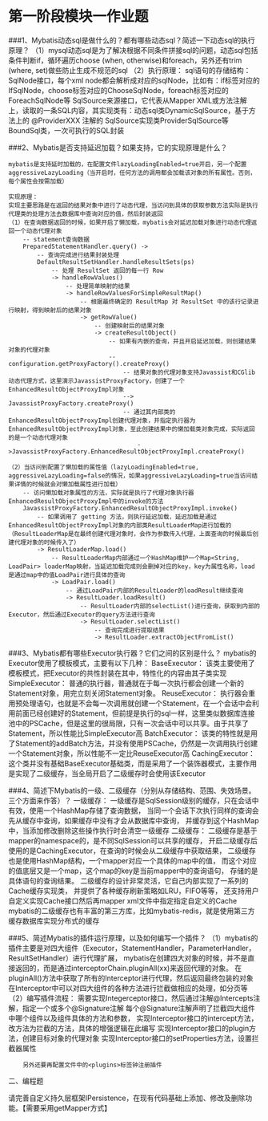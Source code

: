 # 第一阶段模块一作业题

###1、Mybatis动态sql是做什么的？都有哪些动态sql？简述一下动态sql的执行原理？
    （1）mysql动态sql是为了解决根据不同条件拼接sql的问题，动态sql包括条件判断if，循环遍历choose (when, otherwise)和foreach，另外还有trim (where, set)做些防止生成不规范的sql
    （2）执行原理：
        sql语句的存储结构：
        SqlNode接口，每个xml node都会解析成对应的sqlNode，比如有：if标签对应的IfSqlNode，choose标签对应的ChooseSqlNode，foreach标签对应的ForeachSqlNode等
        SqlSource来源接口，它代表从Mapper XML或方法注解上，读取的一条SQL内容，其实现类有：动态sql类DynamicSqlSource，基于方法上的 @ProviderXXX 注解的 SqlSource实现类ProviderSqlSource等
        BoundSql类，一次可执行的SQL封装
        
###2、Mybatis是否支持延迟加载？如果支持，它的实现原理是什么？
    
    mybatis是支持延时加载的，在配置文件lazyLoadingEnabled=true开启，另一个配置aggressiveLazyLoading（当开启时，任何方法的调用都会加载该对象的所有属性。否则，每个属性会按需加载）
    
    实现原理：
    实现主要思路是在返回的结果对象中进行了动态代理，当访问到具体的获取参数方法实际是执行代理类的处理方法去数据库中查询对应的值，然后封装返回
    （1）在查询数据返回的时候，如果开启了懒加载，mybatis会对延迟加载对象进行动态代理返回一个动态代理对象
        -- statement查询数据
        PreparedStatementHandler.query() ->
            -- 查询完成进行结果封装处理                     
            DefaultResultSetHandler.handleResultSets(ps) 
                -- 处理 ResultSet 返回的每一行 Row 
                -> handleRowValues()              
                    -- 处理简单映射的结果
                    -> handleRowValuesForSimpleResultMap() 
                        -- 根据最终确定的 ResultMap 对 ResultSet 中的该行记录进行映射，得到映射后的结果对象
                        -> getRowValue() 
                            -- 创建映射后的结果对象
                            -> createResultObject()
                                -- 如果有内嵌的查询，并且开启延迟加载，则创建结果对象的代理对象
                                -- configuration.getProxyFactory().createProxy()
                                    -- 结果对象的代理对象支持Javassist和CGlib动态代理方式，这里演示JavassistProxyFactory，创建了一个EnhancedResultObjectProxyImpl对象
                                    --> JavassistProxyFactory.createProxy()
                                    -- 通过其内部类的EnhancedResultObjectProxyImpl创建代理对象，并指定执行器为EnhancedResultObjectProxyImpl对象，至此创建结果中的懒加载类对象完成，实际返回的是一个动态代理对象
                                        ->JavassistProxyFactory.EnhancedResultObjectProxyImpl.createProxy()
                                    
    （2）当访问到配置了懒加载的属性值（lazyLoadingEnabled=true, aggressiveLazyLoading=false的情况，如果aggressiveLazyLoading=true当访问结果详情的时候就会对懒加载属性进行加载）
        -- 访问懒加载对象属性的方法，实际就是执行了代理对象执行器EnhancedResultObjectProxyImpl中的invoke的方法
        JavassistProxyFactory.EnhancedResultObjectProxyImpl.invoke()
            -- 如果调用了 getting 方法，则执行延迟加载，延迟加载是通过EnhancedResultObjectProxyImpl对象的内部类ResultLoaderMap进行加载的（ResultLoaderMap是在最终创建代理对象时，会作为参数传入代理，上面查询的时候最后创建代理对象的时候传入了）
            -> ResultLoaderMap.load()
                -- ResultLoaderMap内部通过一个HashMap维护一个Map<String, LoadPair> loaderMap映射，当延迟加载完成则会删掉对应的key，key为属性名称，load是通过map中的值LoadPair进行具体的查询
                -> LoadPair.load()
                    -- 通过LoadPair内部的ResultLoader的loadResult继续查询
                    -> ResultLoader.loadResult()
                        -- ResultLoader内部的selectList()进行查询，获取到内部的Executor，然后通过Executor的query方法进行查询
                        -> ResultLoader.selectList()
                            -- 查询完成进行提取结果
                            -> ResultLoader.extractObjectFromList()
###3、Mybatis都有哪些Executor执行器？它们之间的区别是什么？
    mybatis的Executor使用了模板模式，主要有以下几种：
    BaseExecutor：
        该类主要使用了模板模式，把Executor的共性封装在其中，特性化的内容由其子类实现
    SimpleExecutor：
        普通的执行器，普通就在于每一次执行都会创建一个新的Statement对象，用完立刻关闭Statement对象。
    ReuseExecutor：
        执行器会重用预处理语句，也就是不会每一次调用就创建一个Statement，在一个会话中会利用前面已经创建好的Statement，但前提是执行的sql一样，这里类似数据库连接池中的PSCache，但是这里的很局限，只有一次会话中可以共享。由于共享了Statement，所以性能比SimpleExecutor高
    BatchExecutor：
        该类的特性就是用了Statement的addBatch方法，并没有使用PSCache，仍然是一次调用执行创建一个Statement对象，所以性能不一定比ReuseExecutor高
    CachingExecutor：
        这个类并没有基础BaseExecutor基础类，而是采用了一个装饰器模式，主要作用是实现了二级缓存，当全局开启了二级缓存时会使用该Executor
    
###4、简述下Mybatis的一级、二级缓存（分别从存储结构、范围、失效场景。三个方面来作答）？
    一级缓存：
        一级缓存是SqlSession级别的缓存，只在会话中有效，使用一个HashMap存储了查询数据，
        当同一个会话下次执行同样的查询会先从缓存中查询，如果缓存中没有才会从数据库中查询，
        并缓存到这个HashMap中，当添加修改删除这些操作执行时会清空一级缓存
    二级缓存：
        二级缓存是基于mapper的namespace的，是不同SqlSession可以共享的缓存，
        开启二级缓存后使用的是CachingExecutor，在查询的时候会从二级缓存中获取结果，
        二级缓存也是使用HashMap结构，一个mapper对应一个具体的map中的值，
        而这个对应的值底层又是一个map，这个map的key是当前mapper中的查询语句，
        存储的是具体语句的查询结果。
        二级缓存的设计非常灵活，它自己内部实现了一系列的Cache缓存实现类，
        并提供了各种缓存刷新策略如LRU，FIFO等等，
        还支持用户自定义实现Cache接口然后再mapper xml文件中指定<cache type="">指定自定义的Cache
        mybatis的二级缓存也有丰富的第三方库，比如mybatis-redis，就是使用第三方缓存数据库实现分布式的缓存
        
###5、简述Mybatis的插件运行原理，以及如何编写一个插件？
    （1）mybatis的插件主要是对四大组件（Executor，StatementHandler，ParameterHandler，ResultSetHandler）进行代理扩展，
    mybatis在创建四大对象的时候，并不是直接返回的，而是通过interceptorChain.pluginAll(xx)来返回代理的对象。
    在pluginAll()方法中获取了所有的Interceptor进行代理，然后返回最终包装的对象
    在Interceptor中可以对四大组件的各种方法进行拦截做相应的处理，如分页等
    （2）编写插件流程：
        需要实现Integerceptor接口，然后通过注解@Intercepts注解，指定一个或多个@Signature注解
        每个@Signature注解声明了拦截四大组件中哪个组件以及组件具体的方法和参数，
        实现Interceptor接口的intercept方法，改方法为拦截的方法，具体的增强逻辑在此编写
        实现Interceptor接口的plugin方法，创建目标对象的代理对象
        实现Interceptor接口的setProperties方法，设置拦截器属性
        
        另外还要再配置文件中的<plugins>标签钟注册插件
    
    
二、编程题

请完善自定义持久层框架IPersistence，在现有代码基础上添加、修改及删除功能。【需要采用getMapper方式】
